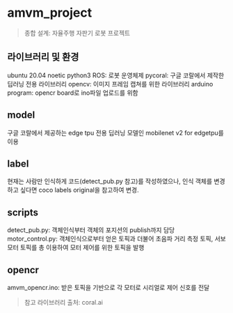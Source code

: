 # amvm_project

> 종합 설계: 자율주행 자판기 로봇 프로젝트

## 라이브러리 및 환경
ubuntu 20.04 noetic
python3
ROS: 로봇 운영체제
pycoral: 구글 코랄에서 제작한 딥러닝 전용 라이브러리
opencv: 이미지 프레임 캡쳐를 위한 라이브러리
arduino program: opencr board로 ino파일 업로드를 위함

## model
구글 코랄에서 제공하는 edge tpu 전용 딥러닝 모델인 mobilenet v2 for edgetpu를 이용

## label
현재는 사람만 인식하게 코드(detect_pub.py 참고)를 작성하였으나, 인식 객체를 변경하고 싶다면
coco labels original을 참고하여 변경.

## scripts
detect_pub.py: 객체인식부터 객체의 포지션의 publish까지 담당
motor_control.py: 객체인식으로부터 얻은 토픽과 더불어 초음파 거리 측정 토픽, 서보모터 토픽를 총 이용하여
                  모터 제어를 위한 토픽을 발행

## opencr
amvm_opencr.ino: 받은 토픽을 기반으로 각 모터로 시리얼로 제어 신호를 전달

> 참고 라이브러리 출처: coral.ai
